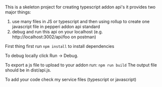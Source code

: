 This is a skeleton project for creating typescript addon api's
it provides two major things:
1. use many files in JS or typescript and then using rollup to create one javascript file in pepperi addon api standard 
2. debug and run this api on your localhost (e.g. http://localhost:3002/api/foo on postman)

First thing first run
```npm install```
to install dependencies

To debug locally click Run -> Debug.

To export a js file to upload to your addon run:
```npm run build```
The output file should be in dist/api.js.

To add your code check my service files (typescript or javascript)